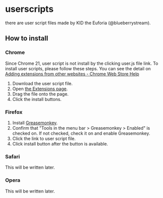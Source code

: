 # userscripts
there are user script files made by KID the Euforia (@blueberrystream).

## How to install
### Chrome
Since Chrome 21, user script is not install by the clicking user.js file link.
To install user scripts, please follow these steps. You can see the detail on [Adding extensions from other websites - Chrome Web Store Help](http://support.google.com/chrome_webstore/bin/answer.py?hl=en&answer=2664769)

1. Download the user script file.
2. Open [the Extensions page](chrome://chrome/extensions/).
3. Drag the file onto the page.
4. Click the install buttons.

### Firefox
1. Install [Greasemonkey](https://addons.mozilla.org/ja/firefox/addon/greasemonkey/).
2. Confirm that "Tools in the menu bar > Greasemonkey > Enabled" is checked on. If not checked, check it on and enable Greasemonkey.
3. Click the link to user script file.
4. Click install button after the button is available.

### Safari
This will be written later.

### Opera
This will be written later.
